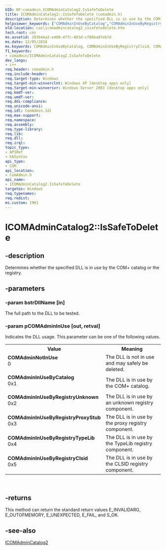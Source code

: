 ```yaml
---
UID: NF:comadmin.ICOMAdminCatalog2.IsSafeToDelete
title: ICOMAdminCatalog2::IsSafeToDelete (comadmin.h)
description: Determines whether the specified DLL is in use by the COM+ catalog or the registry.
helpviewer_keywords: ["COMAdminInUseByCatalog","COMAdminInUseByRegistryClsid","COMAdminInUseByRegistryProxyStub","COMAdminInUseByRegistryTypeLib","COMAdminInUseByRegistryUnknown","COMAdminNotInUse","ICOMAdminCatalog2 interface [COM+]","IsSafeToDelete method","ICOMAdminCatalog2.IsSafeToDelete","ICOMAdminCatalog2::IsSafeToDelete","IsSafeToDelete","IsSafeToDelete method [COM+]","IsSafeToDelete method [COM+]","ICOMAdminCatalog2 interface","_cos_icomadmincatalog2_IsSafeToDelete","comadmin/ICOMAdminCatalog2::IsSafeToDelete","cos.icomadmincatalog2_issafetodelete"]
old-location: cos\icomadmincatalog2_issafetodelete.htm
tech.root: cos
ms.assetid: 293644a2-e400-47fc-803d-cf86ba97eb7d
ms.date: 12/05/2018
ms.keywords: COMAdminInUseByCatalog, COMAdminInUseByRegistryClsid, COMAdminInUseByRegistryProxyStub, COMAdminInUseByRegistryTypeLib, COMAdminInUseByRegistryUnknown, COMAdminNotInUse, ICOMAdminCatalog2 interface [COM+],IsSafeToDelete method, ICOMAdminCatalog2.IsSafeToDelete, ICOMAdminCatalog2::IsSafeToDelete, IsSafeToDelete, IsSafeToDelete method [COM+], IsSafeToDelete method [COM+],ICOMAdminCatalog2 interface, _cos_icomadmincatalog2_IsSafeToDelete, comadmin/ICOMAdminCatalog2::IsSafeToDelete, cos.icomadmincatalog2_issafetodelete
f1_keywords:
- comadmin/ICOMAdminCatalog2.IsSafeToDelete
dev_langs:
- c++
req.header: comadmin.h
req.include-header: 
req.target-type: Windows
req.target-min-winverclnt: Windows XP [desktop apps only]
req.target-min-winversvr: Windows Server 2003 [desktop apps only]
req.kmdf-ver: 
req.umdf-ver: 
req.ddi-compliance: 
req.unicode-ansi: 
req.idl: ComAdmin.Idl
req.max-support: 
req.namespace: 
req.assembly: 
req.type-library: 
req.lib: 
req.dll: 
req.irql: 
topic_type:
- APIRef
- kbSyntax
api_type:
- COM
api_location:
- ComAdmin.h
api_name:
- ICOMAdminCatalog2.IsSafeToDelete
targetos: Windows
req.typenames: 
req.redist: 
ms.custom: 19H1
---
```


# ICOMAdminCatalog2::IsSafeToDelete


## -description


Determines whether the specified DLL is in use by the COM+ catalog or the registry.


## -parameters




### -param bstrDllName [in]

The full path to the DLL to be tested.


### -param pCOMAdminInUse [out, retval]

Indicates the DLL usage. This parameter can be one of the following values.

<table>
<tr>
<th>Value</th>
<th>Meaning</th>
</tr>
<tr>
<td width="40%"><a id="COMAdminNotInUse"></a><a id="comadminnotinuse"></a><a id="COMADMINNOTINUSE"></a><dl>
<dt><b>COMAdminNotInUse</b></dt>
<dt>0</dt>
</dl>
</td>
<td width="60%">
The DLL is not in use and may safely be deleted.

</td>
</tr>
<tr>
<td width="40%"><a id="COMAdminInUseByCatalog"></a><a id="comadmininusebycatalog"></a><a id="COMADMININUSEBYCATALOG"></a><dl>
<dt><b>COMAdminInUseByCatalog</b></dt>
<dt>0x1</dt>
</dl>
</td>
<td width="60%">
The DLL is in use by the COM+ catalog.

</td>
</tr>
<tr>
<td width="40%"><a id="COMAdminInUseByRegistryUnknown"></a><a id="comadmininusebyregistryunknown"></a><a id="COMADMININUSEBYREGISTRYUNKNOWN"></a><dl>
<dt><b>COMAdminInUseByRegistryUnknown</b></dt>
<dt>0x2</dt>
</dl>
</td>
<td width="60%">
The DLL is in use by an unknown registry component.

</td>
</tr>
<tr>
<td width="40%"><a id="COMAdminInUseByRegistryProxyStub"></a><a id="comadmininusebyregistryproxystub"></a><a id="COMADMININUSEBYREGISTRYPROXYSTUB"></a><dl>
<dt><b>COMAdminInUseByRegistryProxyStub</b></dt>
<dt>0x3</dt>
</dl>
</td>
<td width="60%">
The DLL is in use by the proxy registry component.

</td>
</tr>
<tr>
<td width="40%"><a id="COMAdminInUseByRegistryTypeLib"></a><a id="comadmininusebyregistrytypelib"></a><a id="COMADMININUSEBYREGISTRYTYPELIB"></a><dl>
<dt><b>COMAdminInUseByRegistryTypeLib</b></dt>
<dt>0x4</dt>
</dl>
</td>
<td width="60%">
The DLL is in use by the TypeLib registry component.

</td>
</tr>
<tr>
<td width="40%"><a id="COMAdminInUseByRegistryClsid"></a><a id="comadmininusebyregistryclsid"></a><a id="COMADMININUSEBYREGISTRYCLSID"></a><dl>
<dt><b>COMAdminInUseByRegistryClsid</b></dt>
<dt>0x5</dt>
</dl>
</td>
<td width="60%">
The DLL is in use by the CLSID registry component.

</td>
</tr>
</table>
 


## -returns



This method can return the standard return values E_INVALIDARG, E_OUTOFMEMORY, E_UNEXPECTED, E_FAIL, and S_OK.




## -see-also




<a href="https://docs.microsoft.com/windows/desktop/api/comadmin/nn-comadmin-icomadmincatalog2">ICOMAdminCatalog2</a>
 

 

